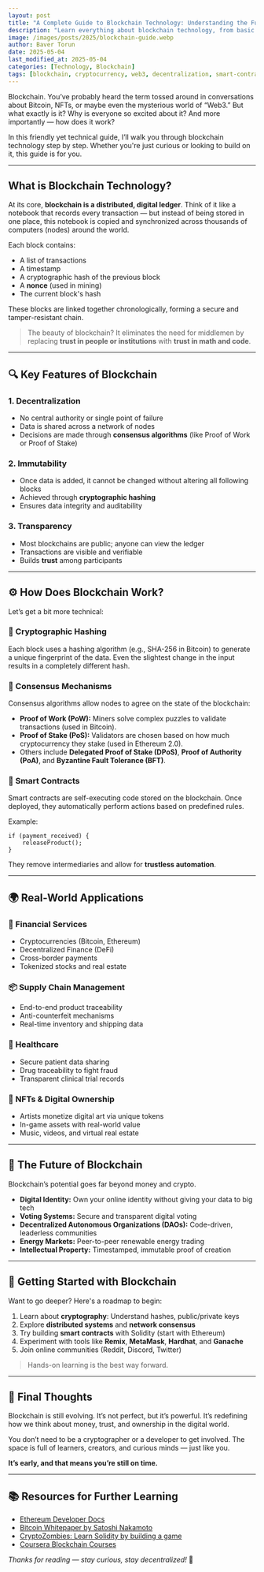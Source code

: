 ```yaml
---
layout: post
title: "A Complete Guide to Blockchain Technology: Understanding the Future of Digital Trust"
description: "Learn everything about blockchain technology, from basic concepts to practical applications. Discover how this revolutionary technology is transforming industries."
image: /images/posts/2025/blockchain-guide.webp
author: Baver Torun
date: 2025-05-04
last_modified_at: 2025-05-04
categories: [Technology, Blockchain]
tags: [blockchain, cryptocurrency, web3, decentralization, smart-contracts]
---
```


Blockchain. You’ve probably heard the term tossed around in conversations about Bitcoin, NFTs, or maybe even the mysterious world of “Web3.” But what exactly is it? Why is everyone so excited about it? And more importantly — how does it work?

In this friendly yet technical guide, I’ll walk you through blockchain technology step by step. Whether you're just curious or looking to build on it, this guide is for you.

---

## What is Blockchain Technology?

At its core, **blockchain is a distributed, digital ledger**. Think of it like a notebook that records every transaction — but instead of being stored in one place, this notebook is copied and synchronized across thousands of computers (nodes) around the world.

Each block contains:
- A list of transactions
- A timestamp
- A cryptographic hash of the previous block
- A **nonce** (used in mining)
- The current block's hash

These blocks are linked together chronologically, forming a secure and tamper-resistant chain.

> The beauty of blockchain? It eliminates the need for middlemen by replacing **trust in people or institutions** with **trust in math and code**.

---

## 🔍 Key Features of Blockchain

### 1. **Decentralization**
- No central authority or single point of failure
- Data is shared across a network of nodes
- Decisions are made through **consensus algorithms** (like Proof of Work or Proof of Stake)

### 2. **Immutability**
- Once data is added, it cannot be changed without altering all following blocks
- Achieved through **cryptographic hashing**
- Ensures data integrity and auditability

### 3. **Transparency**
- Most blockchains are public; anyone can view the ledger
- Transactions are visible and verifiable
- Builds **trust** among participants

---

## ⚙️ How Does Blockchain Work?

Let’s get a bit more technical:

### 🔐 Cryptographic Hashing
Each block uses a hashing algorithm (e.g., SHA-256 in Bitcoin) to generate a unique fingerprint of the data. Even the slightest change in the input results in a completely different hash.

### 🧮 Consensus Mechanisms
Consensus algorithms allow nodes to agree on the state of the blockchain:

- **Proof of Work (PoW):** Miners solve complex puzzles to validate transactions (used in Bitcoin).
- **Proof of Stake (PoS):** Validators are chosen based on how much cryptocurrency they stake (used in Ethereum 2.0).
- Others include **Delegated Proof of Stake (DPoS)**, **Proof of Authority (PoA)**, and **Byzantine Fault Tolerance (BFT)**.

### 🤖 Smart Contracts
Smart contracts are self-executing code stored on the blockchain. Once deployed, they automatically perform actions based on predefined rules.

Example:
```solidity
if (payment_received) {
    releaseProduct();
}
```

They remove intermediaries and allow for **trustless automation**.

---

## 🌍 Real-World Applications

### 💸 Financial Services
- Cryptocurrencies (Bitcoin, Ethereum)
- Decentralized Finance (DeFi)
- Cross-border payments
- Tokenized stocks and real estate

### 📦 Supply Chain Management
- End-to-end product traceability
- Anti-counterfeit mechanisms
- Real-time inventory and shipping data

### 🏥 Healthcare
- Secure patient data sharing
- Drug traceability to fight fraud
- Transparent clinical trial records

### 🎨 NFTs & Digital Ownership
- Artists monetize digital art via unique tokens
- In-game assets with real-world value
- Music, videos, and virtual real estate

---

## 🚀 The Future of Blockchain

Blockchain’s potential goes far beyond money and crypto.

- **Digital Identity:** Own your online identity without giving your data to big tech
- **Voting Systems:** Secure and transparent digital voting
- **Decentralized Autonomous Organizations (DAOs):** Code-driven, leaderless communities
- **Energy Markets:** Peer-to-peer renewable energy trading
- **Intellectual Property:** Timestamped, immutable proof of creation

---

## 🧭 Getting Started with Blockchain

Want to go deeper? Here's a roadmap to begin:

1. Learn about **cryptography**: Understand hashes, public/private keys
2. Explore **distributed systems** and **network consensus**
3. Try building **smart contracts** with Solidity (start with Ethereum)
4. Experiment with tools like **Remix**, **MetaMask**, **Hardhat**, and **Ganache**
5. Join online communities (Reddit, Discord, Twitter)

> Hands-on learning is the best way forward.

---

## 🧠 Final Thoughts

Blockchain is still evolving. It’s not perfect, but it’s powerful. It’s redefining how we think about money, trust, and ownership in the digital world.

You don’t need to be a cryptographer or a developer to get involved. The space is full of learners, creators, and curious minds — just like you.

**It’s early, and that means you’re still on time.**

---

## 📚 Resources for Further Learning

- [Ethereum Developer Docs](https://ethereum.org/en/developers/docs/)
- [Bitcoin Whitepaper by Satoshi Nakamoto](https://bitcoin.org/bitcoin.pdf)
- [CryptoZombies: Learn Solidity by building a game](https://cryptozombies.io/)
- [Coursera Blockchain Courses](https://www.coursera.org/courses?query=blockchain)

_Thanks for reading — stay curious, stay decentralized!_ 🙌
